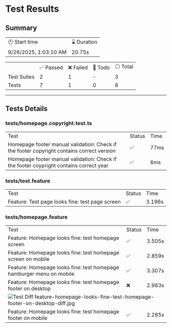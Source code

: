 


<h1>Test Results</h1>
<h2>Summary</h2>
<table>
  <tbody>
  <tr><td>🕙 Start time</td><td>⌛ Duration</td></tr>
  <tr><td>9/26/2025, 1:03:10 AM</td><td>20.75s</td></tr>
  </tbody>
</table>
<table>
  <tbody>
  <tr><td></td><td>✅ Passed</td><td>❌ Failed</td><td>🚧 Todo</td><td>⚪ Total</td></tr>
  <tr><td>Test Suites</td><td>2</td><td>1</td><td>-</td><td>3</td></tr>
  <tr><td>Tests</td><td>7</td><td>1</td><td>0</td><td>8</td></tr>
  </tbody>
</table><hr/>
  <h2>Tests Details</h2><h3>tests/homepage.copyright.test.ts</h3>
    <table>
      <tbody>
      <tr><td>Test</td><td>Status</td><td>Time</td></tr><tr><td>Homepage footer manual validation: Check if the footer copyright contains correct version</td><td>✅</td><td>77ms</td></tr><tr><td>Homepage footer manual validation: Check if the footer coypright contains correct year</td><td>✅</td><td>6ms</td></tr></tbody>
    </table><h3>tests/test.feature</h3>
    <table>
      <tbody>
      <tr><td>Test</td><td>Status</td><td>Time</td></tr><tr><td>Feature: Test page looks fine: test page screen</td><td>✅</td><td>3.196s</td></tr></tbody>
    </table><h3>tests/homepage.feature</h3>
    <table>
      <tbody>
      <tr><td>Test</td><td>Status</td><td>Time</td></tr><tr><td>Feature: Homepage looks fine: test homepage screen</td><td>✅</td><td>3.505s</td></tr><tr><td>Feature: Homepage looks fine: test homepage screen on mobile</td><td>✅</td><td>2.859s</td></tr><tr><td>Feature: Homepage looks fine: test homepage hamburger menu on mobile</td><td>✅</td><td>3.307s</td></tr><tr><td>Feature: Homepage looks fine: test homepage footer on desktop</td><td>❌</td><td>2.983s</td></tr><tr>
    <td colspan="3"><img src="https:/github.com/exadel-inc/esl/blob/diff-report/NaN?raw=true" alt="Test Diff feature-homepage-looks-fine-test-homepage-footer-on-desktop-diff.jpg"/></td>
  </tr><tr><td>Feature: Homepage looks fine: test homepage footer on mobile</td><td>✅</td><td>2.285s</td></tr></tbody>
    </table>